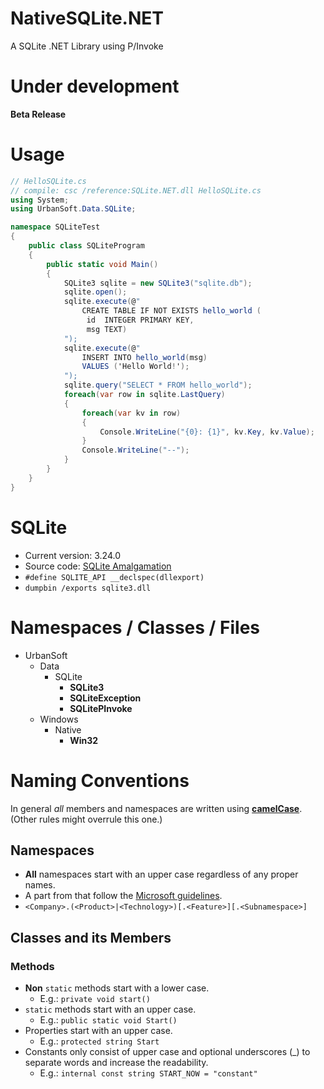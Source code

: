 # NativeSQLite.NET
A SQLite .NET Library using P/Invoke


# Under development

**Beta Release**


# Usage

```csharp
// HelloSQLite.cs
// compile: csc /reference:SQLite.NET.dll HelloSQLite.cs
using System;
using UrbanSoft.Data.SQLite;

namespace SQLiteTest
{
    public class SQLiteProgram
    {
        public static void Main()
        {
            SQLite3 sqlite = new SQLite3("sqlite.db");
            sqlite.open();
            sqlite.execute(@"
                CREATE TABLE IF NOT EXISTS hello_world (
                 id  INTEGER PRIMARY KEY,
                 msg TEXT)
            ");
            sqlite.execute(@"
                INSERT INTO hello_world(msg)
                VALUES ('Hello World!');
            ");
            sqlite.query("SELECT * FROM hello_world");
            foreach(var row in sqlite.LastQuery)
            {
                foreach(var kv in row)
                {
                    Console.WriteLine("{0}: {1}", kv.Key, kv.Value);
                }
                Console.WriteLine("--");
            }
        }
    }
}
```


# SQLite

* Current version: 3.24.0
* Source code: [SQLite Amalgamation](https://www.sqlite.org/download.html) 
* `#define SQLITE_API __declspec(dllexport)`
* `dumpbin /exports sqlite3.dll`


# Namespaces / Classes / Files

* UrbanSoft
    * Data
        * SQLite
            * **SQLite3**
            * **SQLiteException**
            * **SQLitePInvoke**
	* Windows
		* Native
			* **Win32**


# Naming Conventions

In general _all_ members and namespaces are written using [**camelCase**](https://en.wikipedia.org/wiki/Camel_case).  
(Other rules might overrule this one.)

## Namespaces

* **All** namespaces start with an upper case regardless of any proper names.
* A part from that follow the [Microsoft guidelines](https://docs.microsoft.com/en-us/dotnet/standard/design-guidelines/names-of-namespaces).
* `<Company>.(<Product>|<Technology>)[.<Feature>][.<Subnamespace>]`


## Classes and its Members

### Methods

* **Non** `static` methods start with a lower case.
    * E.g.: `private void start()`
* `static` methods start with an upper case.
    * E.g.: `public static void Start()`
* Properties start with an upper case.
    * E.g.: `protected string Start`
* Constants only consist of upper case and optional underscores (_) to separate
  words and increase the readability.
    * E.g.: `internal const string START_NOW = "constant"`